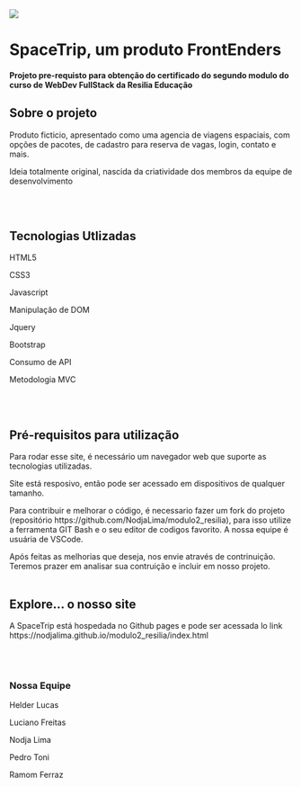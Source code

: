 <img src="./img/carousel.img1.jpg">

<h1>SpaceTrip, um produto FrontEnders</h1>
<h4>Projeto pre-requisto para obtenção do certificado do segundo modulo do curso de WebDev FullStack da Resilia Educação

<br>
<h2>Sobre o projeto</h2>

<p>Produto ficticio, apresentado como uma agencia de viagens espaciais, com opções de pacotes, de cadastro para reserva de vagas, login, contato e mais.</p>
<p>Ideia totalmente original, nascida da criatividade dos membros da equipe de desenvolvimento</p>

<br>
<br>

<h2>Tecnologias Utlizadas</h2>

<p>HTML5</p>
<p>CSS3</p>
<p>Javascript</p>
<p>Manipulação de DOM</p>
<p>Jquery</p>
<p>Bootstrap</p>
<p>Consumo de API</p>
<p>Metodologia MVC</p>

<br>
<br>

<h2>Pré-requisitos para utilização</h2>

<p>Para rodar esse site, é necessário um navegador web que suporte as tecnologias utilizadas.</p>

<p>Site está resposivo, então pode ser acessado em dispositivos de qualquer tamanho.</p>

<p>Para contribuir e melhorar o código, é necessario fazer um fork do projeto (repositório https://github.com/NodjaLima/modulo2_resilia), para isso utilize a ferramenta GIT Bash e o seu editor de codigos favorito. A nossa equipe é usuária de VSCode.</p>

<p>Após feitas as melhorias que deseja, nos envie através de contrinuição. Teremos prazer em analisar sua contruição e incluir em nosso projeto.

<br>
<br>

<h2>Explore... o nosso site</h2>

<p>A SpaceTrip está hospedada no Github pages e pode ser acessada lo link https://nodjalima.github.io/modulo2_resilia/index.html </p>

<br>
<br>

<h3>Nossa Equipe</h3>

<p>Helder Lucas</p>
<p>Luciano Freitas</p>
<p>Nodja Lima</p>
<p>Pedro Toni</p>
<p>Ramom Ferraz</p>


